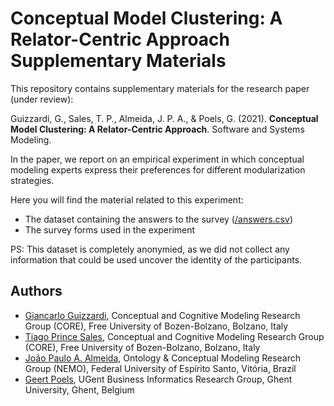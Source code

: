 # Conceptual Model Clustering: A Relator-Centric Approach <br>Supplementary Materials

This repository contains supplementary materials for the research paper (under review):

Guizzardi, G., Sales, T. P., Almeida, J. P. A., & Poels, G. (2021). **Conceptual Model Clustering: A Relator-Centric Approach**. Software and Systems Modeling.

In the paper, we report on an empirical experiment in which conceptual modeling experts express their preferences for different modularization strategies.

Here you will find the material related to this experiment:

* The dataset containing the answers to the survey ([/answers.csv](/answers.csv))
* The survey forms used in the experiment

PS: This dataset is completely anonymied, as we did not collect any information that could be used uncover the identity of the participants.



## Authors

* [Giancarlo Guizzardi](http://www.inf.ufes.br/~gguizzardi/), Conceptual and Cognitive Modeling Research Group (CORE), Free University of Bozen-Bolzano, Bolzano, Italy
* [Tiago Prince Sales](https://www.inf.unibz.it/~tpsales/), Conceptual and Cognitive Modeling Research Group (CORE), Free University of Bozen-Bolzano, Bolzano, Italy
* [João Paulo A. Almeida](https://nemo.inf.ufes.br/equipe/jpalmeida/), Ontology & Conceptual Modeling Research Group (NEMO), Federal University of Espírito Santo, Vitória, Brazil
* [Geert Poels](https://www.mis.ugent.be/author/gpoels/), UGent Business Informatics Research Group, Ghent University, Ghent, Belgium
